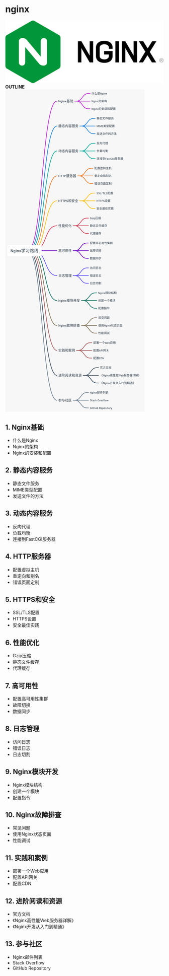 # nginx 
![nginx](./images/nginx-logo.png)
**OUTLINE** 
![outline](./images/nginx-outline.png)

## 1. Nginx基础
- 什么是Nginx
- Nginx的架构
- Nginx的安装和配置

## 2. 静态内容服务
- 静态文件服务
- MIME类型配置
- 发送文件的方法

## 3. 动态内容服务
- 反向代理
- 负载均衡
- 连接到FastCGI服务器

## 4. HTTP服务器
- 配置虚拟主机
- 重定向和别名
- 错误页面定制

## 5. HTTPS和安全
- SSL/TLS配置
- HTTPS设置
- 安全最佳实践

## 6. 性能优化
- Gzip压缩
- 静态文件缓存
- 代理缓存

## 7. 高可用性
- 配置高可用性集群
- 故障切换
- 数据同步

## 8. 日志管理
- 访问日志
- 错误日志
- 日志切割

## 9. Nginx模块开发
- Nginx模块结构
- 创建一个模块
- 配置指令

## 10. Nginx故障排查
- 常见问题
- 使用Nginx状态页面
- 性能调试

## 11. 实践和案例
- 部署一个Web应用
- 配置API网关
- 配置CDN

## 12. 进阶阅读和资源
- 官方文档
- 《Nginx高性能Web服务器详解》
- 《Nginx开发从入门到精通》

## 13. 参与社区
- Nginx邮件列表
- Stack Overflow
- GitHub Repository

